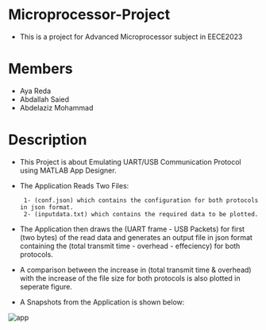 # Microprocessor-Project

- This is a project for Advanced Microprocessor subject in EECE2023

# Members
- Aya Reda
- Abdallah Saied
- Abdelaziz Mohammad

# Description
- This Project is about Emulating UART/USB Communication Protocol using MATLAB App Designer.

- The Application Reads Two Files:

       1- (conf.json) which contains the configuration for both protocols in json format.
       2- (inputdata.txt) which contains the required data to be plotted.

- The Application then draws the (UART frame - USB Packets) for first (two bytes) of the read data and generates an output file
  in json format containing the (total transmit time - overhead - effeciency) for both protocols.
  
- A comparison between the increase in (total transmit time & overhead) with the increase of the file size for both protocols is also
  plotted in seperate figure.
  
- A Snapshots from the Application is shown below:

 ![app](https://user-images.githubusercontent.com/68661639/141636083-120e14ce-346e-4b78-85b7-ecc571e3e8a5.JPG)
  

